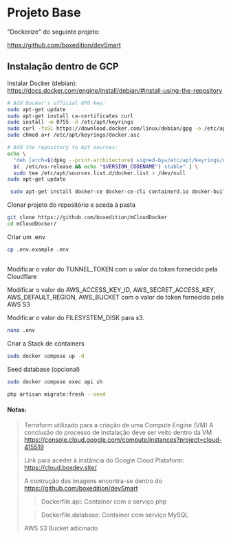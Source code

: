 # Projeto Base

"Dockerize" do seguinte projeto:

https://github.com/boxedition/devSmart

## Instalação dentro de GCP

Instalar Docker (debian): https://docs.docker.com/engine/install/debian/#install-using-the-repository

```sh
# Add Docker's official GPG key:
sudo apt-get update
sudo apt-get install ca-certificates curl
sudo install -m 0755 -d /etc/apt/keyrings
sudo curl -fsSL https://download.docker.com/linux/debian/gpg -o /etc/apt/keyrings/docker.asc
sudo chmod a+r /etc/apt/keyrings/docker.asc

# Add the repository to Apt sources:
echo \
  "deb [arch=$(dpkg --print-architecture) signed-by=/etc/apt/keyrings/docker.asc] https://download.docker.com/linux/debian \
  $(. /etc/os-release && echo "$VERSION_CODENAME") stable" | \
  sudo tee /etc/apt/sources.list.d/docker.list > /dev/null
sudo apt-get update
```

```sh
 sudo apt-get install docker-ce docker-ce-cli containerd.io docker-buildx-plugin docker-compose-plugin
```

Clonar projeto do repositório e aceda à pasta

```sh
git clone https://github.com/boxedition/mCloudDocker
cd mCloudDocker/
```

Criar um .env

```sh
cp .env.example .env
```

##

Modificar o valor do TUNNEL_TOKEN com o valor do token fornecido pela Cloudflare

Modificar o valor do AWS_ACCESS_KEY_ID, AWS_SECRET_ACCESS_KEY, AWS_DEFAULT_REGION, AWS_BUCKET com o valor do token fornecido pela AWS S3

Modificar o valor do FILESYSTEM_DISK para s3.

```sh
nano .env
```

Criar a Stack de containers

```sh
sudo docker compose up -d
```

Seed database (opcional)

```sh
sudo docker compose exec api sh
```

```sh
php artisan migrate:fresh --seed
```

#### Notas:

> Terraform utilizado para a criação de uma Compute Engine (VM)
> A conclusão do processo de instalação deve ser veito dentro da VM
> https://console.cloud.google.com/compute/instances?project=cloud-415519
>
> Link para aceder à instância do Google Cloud Plataform:
> https://cloud.boxdev.site/
>
> A contrução das imagens encontra-se dentro do https://github.com/boxedition/devSmart
>
> > Dockerfile.api: Container com o serviço php
>
> > Dockerfile.database: Container com serviço MySQL
>
> AWS S3 Bucket adicinado
